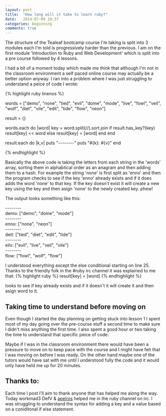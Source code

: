```yaml
---
layout: post
title:  "How long will it take to learn ruby?"
date:   2014-07-09 19:37
categories: beginning
comments: true
---
```


The structure of the Tealeaf bootcamp course I'm taking is split into 3 modules each I'm told is progressively harder than the previous. I am on the first module 'Introduction to Ruby and Web Development' which is split into a pre course followed by 4 lessons.

I had a bit of a moment today which made me think that although I'm not in the classroom environment a self paced online course may actually be a better option anyway. I ran into a problem where I was just struggling to understand a peice of code I wrote:

{% highlight ruby linenos %}

words = ["demo", "none", "tied", "evil", "dome",
         "mode", "live", "fowl", "veil", "wolf", 
         "diet", "vile", "edit", "tide", "flow", "neon"]

result = {}

words.each do |word|
  key = word.split(//).sort.join
  if result.has_key?(key)
    result[key] << word
  else
    result[key] = [word]
  end
end

result.each do |k,v|
  puts "--------"
  puts "#{k}: #{v}"
end

{% endhighlight %}

Basically the above code is taking the letters from each string in the 'words' array, sorting them in alphabtical order as an anagram and then adding them to a hash. For example the string 'none' is first split as 'enno' and then the program checks to see if the key 'enno' already exists and if it does adds the word 'none' to that key. If the key doesn't exist it will create a new key using the key and then asign 'none' to the newly created key. phew!

The output looks something like this:

--------<br />
demo: ["demo", "dome", "mode"]<br />
--------<br />
enno: ["none", "neon"]<br />
--------<br />
deit: ["tied", "diet", "edit", "tide"]<br />
--------<br />
eilv: ["evil", "live", "veil", "vile"]<br />
--------<br />
flow: ["fowl", "wolf", "flow"]<br />

I understood everything except the else conditional starting on line 25. Thanks to the friendly folk in the #ruby irc channel it was explained to me that:
{% highlight ruby %}
result[key] = [word]
{% endhighlight %}

looks to see if key already exists and if it doesn't it will create it and then asign word to it.

<h2>Taking time to understand before moving on</h2>
Even though I started the day planning on getting stuck into lesson 1 I spent most of my day going over the pre-course stuff a second time to make sure I didn't miss anything the first time. I also spent a good hour or two taking the time to understand that specific peice of code. 

Maybe if I was in the classroom environment there would have been a pressure to move on to keep pace with the course and I might have felt that I was moving on before I was ready. On the other hand maybe one of the tutors would have sat with me until I understood fully the code and it would only have held me up for 20 minutes. 


<h2>Thanks to:</h2>
Each time I post I'll aim to thank anyone that has helped me along the way. Today workmad3 DefV & <a href="http://apeiros.me/">apeiros</a> helped me in the ruby channel on irc. I was struggling to understand the syntax for adding a key and a value based on a coniditonal if else statement. 